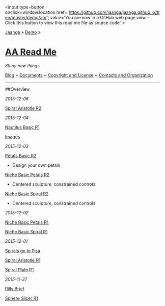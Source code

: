 <span style=display:none; >[You are now in a GitHub source code view - click this link to view Read Me file as a web page]( http://jaanga.github.io/demo/aa/index.html "View file as a web page." ) </span>
<input type=button onclick=window.location.href='https://github.com/jaanga/jaanga.github.io/tree/master/demo/aa/'; 
value='You are now in a GitHub web page view - Click this button to view this read me file as source code' >

[Jaanga]( http://jaanga.github.io ) » [Demo]( http://jaanga.github.io/demo/  ) »

[AA Read Me]( index.html )
===

_Shiny new things_

[Blog]( http://jaanga.github.io/request-jaanga-blog-posts.html )
~ [Documents]( http://jaanga.github.io/documents ) 
~ [Copyright and License]( http://jaanga.github.io/#http://jaanga.github.io/jaanga-copyright-and-mit-license.md ) 
~ [Contacts and Organization]( http://jaanga.github.io/#http://jaanga.github.io/jaanga-contacts-and-organization.md ) 

***

##Overview

_2015-12-06_

[Spiral Aristotle R2]( http://jaanga.github.io/demo/aa/spiral/spiral-aristotle-r3.html )

_2015-12-04_

[Nautilus Basic R1]( http://jaanga.github.io/demo/aa/nautilus/nautilus-basic-r1.html )

[Images]( http://jaanga.github.io/demo/aa/images )


_2015-12-03_


[Petals Basic R2]( http://jaanga.github.io/demo/aa/petals/petals-basic-r2.html )

* Design your own petals

[Niche Basic Petals R2]( http://jaanga.github.io/demo/aa/niche/niche-basic-petals-r2.html )

* Centered sculpture, constrained controls

[Niche Basic Spiral R2]( http://jaanga.github.io/demo/aa/niche/niche-basic-spiral-r2.html )

* Centered sculpture, constrained controls


_2015-12-02_

[Niche Basic Petals R1]( http://jaanga.github.io/demo/aa/niche/niche-basic-petals-r1.html )

[Niche Basic Spiral R1]( http://jaanga.github.io/demo/aa/niche/niche-basic-spiral-r1.html )

_2015-12-01_

[Spirals go to Pisa]( http://jaanga.github.io/demo/aa/spiral/spirals-go-to-pisa-r1.html )

[Spiral Aristotle R1]( http://jaanga.github.io/demo/aa/spiral/spiral-aristotle-r1.html )

[Spiral Plato R1]( http://jaanga.github.io/demo/aa/spiral/spiral-plato-r1.html )


_2015-11-27_

[Rills Brief]( http://jaanga.github.io/demo/aa/rills-brief/rills-brief-r1.html )

[Sphere Slicer R1 ]( http://jaanga.github.io/demo/aa/sphere-slicer/sphere-slicer-r1.html )

